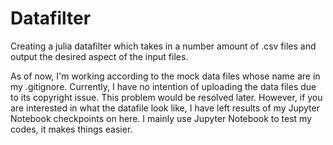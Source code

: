 # Datafilter
Creating a julia datafilter which takes in a number amount of .csv files and output the desired aspect of the input files.

As of now, I'm working according to the mock data files whose name are in my .gitignore. Currently, I have no intention of uploading the data files due to its copyright issue. This problem would be resolved later. However, if you are interested in what the datafile look like, I have left results of my Jupyter Notebook checkpoints on here. I mainly use Jupyter Notebook to test my codes, it makes things easier. 
